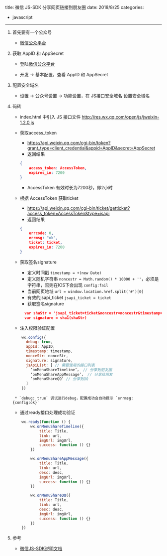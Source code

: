 title: 微信 JS-SDK 分享网页链接到朋友圈
date: 2018/8/25
categories:
- javascript
----------
1. 首先要有一个公众号
    * [微信公众平台](https://mp.weixin.qq.com/)

2. 获取 AppID 和 AppSecret
    * 登陆[微信公众平台](https://mp.weixin.qq.com/)

    * 开发 -> 基本配置，查看 AppID 和 AppSecret

3. 配置安全域名
    * 设置 -> 公众号设置 -> 功能设置，在 JS接口安全域名 设置安全域名
<!--more-->

4. 码砖
    * index.html 中引入 JS 接口文件 http://res.wx.qq.com/open/js/jweixin-1.2.0.js

    * 获取access_token
        * https://api.weixin.qq.com/cgi-bin/token?grant_type=client_credential&appid=AppID&secret=AppSecret
        * 返回结果
        ```json
        {
        	access_token: AccessToken,
            expires_in: 7200
        }
        ```
        * AccessToken 有效时长为7200秒，即2小时

    * 根据 AccessToken 获取ticket
        * https://api.weixin.qq.com/cgi-bin/ticket/getticket?access_token=AccessToken&type=jsapi
        * 返回结果
        ```json
        {
            errcode: 0,
            errmsg: "ok",
            ticket: ticket,
            expires_in: 7200
        }
        ```

    * 获取签名signature
        * 定义时间戳 ` timestamp = +(new Date) `
        * 定义随机字符串 `noncestr = Math.random() * 10000 + ''`，必须是字符串，否则在IOS下会出现 `config:fail`
        * 当前网页地址 `url = window.location.href.split('#')[0]`
        * 有效的jsapi_ticket `jsapi_ticket = ticket`
        * 获取签名signature
        ```json
          var shaStr = 'jsapi_ticket=ticket&noncestr=noncestr&timestamp=timestamp&url=url'
          var signature = sha1(shaStr)
        ```

    * 注入权限验证配置
    ```javascript
        wx.config({
          debug: true,
          appId: AppID,
          timestamp: timestamp,
          nonceStr: nonceStr,
          signature: signature,
          jsApiList: [ // 需要使用的接口列表
            ‘onMenuShareTimeline’， // 分享到朋友圈
            ‘onMenuShareAppMessage’， // 分享给朋友
            ‘onMenuShareQQ’ // 分享到QQ
          ]
        })
    ```
        * `debug: true` 调试进行debug，配置成功会自动提示 `errmsg: {config:ok}`

    * 通过ready接口处理成功验证
    ```javascript
    	wx.ready(function () {
        	wx.onMenuShareTimeline({
            	title: Title,
                link: url,
                imgUrl: imgUrl,
                success: function () {}
            })

            wx.onMenuShareAppMessage({
            	title: Title,
                link: url,
                desc: desc,
                imgUrl: imgUrl,
                success: function () {}
            })

            wx.onMenuShareQQ({
            	title: Title,
                link: url,
                desc: desc,
                imgUrl: imgUrl,
                success: function () {}
            })
        })
    ```

5. 参考
    * [微信JS-SDK说明文档](https://mp.weixin.qq.com/wiki?t=resource/res_main&id=mp1421141115)










